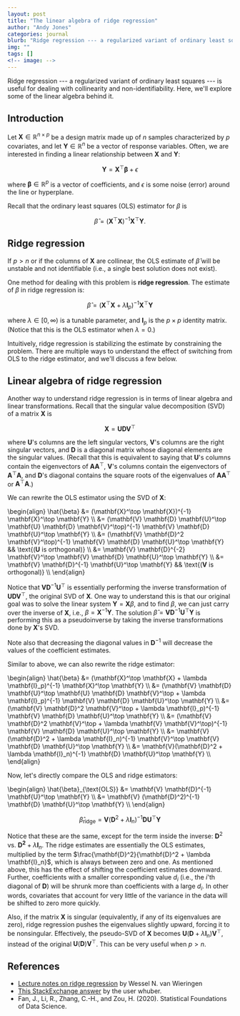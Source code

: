 ```yaml
---
layout: post
title: "The linear algebra of ridge regression"
author: "Andy Jones"
categories: journal
blurb: "Ridge regression --- a regularized variant of ordinary least squares --- is useful for dealing with collinearity and non-identifiability. Here, we'll explore some of the linear algebra behind it."
img: ""
tags: []
<!-- image: -->
---
```



Ridge regression --- a regularized variant of ordinary least squares --- is useful for dealing with collinearity and non-identifiability. Here, we'll explore some of the linear algebra behind it.

## Introduction

Let $\mathbf{X} \in \mathbb{R}^{n \times p}$ be a design matrix made up of $n$ samples characterized by $p$ covariates, and let $\mathbf{Y} \in \mathbb{R}^{n}$ be a vector of response variables. Often, we are interested in finding a linear relationship between $\mathbf{X}$ and $\mathbf{Y}$:

$$\mathbf{Y} = \mathbf{X}^\top \mathbf{\beta} + \epsilon$$

where $\mathbf{\beta} \in \mathbb{R}^p$ is a vector of coefficients, and $\epsilon$ is some noise (error) around the line or hyperplane.

Recall that the ordinary least squares (OLS) estimator for $\beta$ is 

$$\hat{\beta} = (\mathbf{X}^\top \mathbf{X})^{-1} \mathbf{X}^\top \mathbf{Y}.$$

## Ridge regression

If $p > n$ or if the columns of $\mathbf{X}$ are collinear, the OLS estimate of $\hat{\beta}$ will be unstable and not identifiable (i.e., a single best solution does not exist).

One method for dealing with this problem is **ridge regression**. The estimate of $\beta$ in ridge regression is:

$$\hat{\beta} = (\mathbf{X}^\top \mathbf{X} + \lambda \mathbf{I}_p)^{-1} \mathbf{X}^\top \mathbf{Y}$$

where $\lambda \in [0, \infty)$ is a tunable parameter, and $\mathbf{I}_p$ is the $p\times p$ identity matrix. (Notice that this is the OLS estimator when $\lambda = 0$.)

Intuitively, ridge regression is stabilizing the estimate by constraining the problem. There are multiple ways to understand the effect of switching from OLS to the ridge estimator, and we'll discuss a few below.

## Linear algebra of ridge regression

Another way to understand ridge regression is in terms of linear algebra and linear transformations. Recall that the singular value decomposition (SVD) of a matrix $\mathbf{X}$ is 

$$\mathbf{X} = \mathbf{U} \mathbf{D} \mathbf{V}^\top$$

where $\mathbf{U}$'s columns are the left singular vectors, $\mathbf{V}$'s columns are the right singular vectors, and $\mathbf{D}$ is a diagonal matrix whose diagonal elements are the singular values. (Recall that this is equivalent to saying that $\mathbf{U}$'s columns contain the eigenvectors of $\mathbf{A} \mathbf{A}^\top$, $\mathbf{V}$'s columns contain the eigenvectors of $\mathbf{A}^\top \mathbf{A}$, and $\mathbf{D}$'s diagonal contains the square roots of the eigenvalues of $\mathbf{A} \mathbf{A}^\top$ or $\mathbf{A}^\top \mathbf{A}$.)

We can rewrite the OLS estimator using the SVD of $\mathbf{X}$:

\begin{align} \hat{\beta} &= (\mathbf{X}^\top \mathbf{X})^{-1} \mathbf{X}^\top \mathbf{Y} \\\ &= (\mathbf{V} \mathbf{D} \mathbf{U}^\top \mathbf{U} \mathbf{D} \mathbf{V}^\top)^{-1} \mathbf{V} \mathbf{D} \mathbf{U}^\top \mathbf{Y} \\\ &= (\mathbf{V} \mathbf{D}^2 \mathbf{V}^\top)^{-1} \mathbf{V} \mathbf{D} \mathbf{U}^\top \mathbf{Y} && \text{($\mathbf{U}$ is orthogonal)} \\\ &= \mathbf{V} \mathbf{D}^{-2} \mathbf{V}^\top \mathbf{V} \mathbf{D} \mathbf{U}^\top \mathbf{Y} \\\ &= \mathbf{V} \mathbf{D}^{-1} \mathbf{U}^\top \mathbf{Y}  && \text{($\mathbf{V}$ is orthogonal)} \\\ \end{align}

Notice that $\mathbf{V}\mathbf{D}^{-1}\mathbf{U}^\top$ is essentially performing the inverse transformation of $\mathbf{U} \mathbf{D} \mathbf{V}^\top$, the original SVD of $\mathbf{X}$. One way to understand this is that our original goal was to solve the linear system $\mathbf{Y} = \mathbf{X} \beta$, and to find $\beta$, we can just carry over the inverse of $\mathbf{X}$, i.e., $\beta = \mathbf{X}^{-1} \mathbf{Y}$. The solution $\hat{\beta} = \mathbf{V} \mathbf{D}^{-1} \mathbf{U}^\top \mathbf{Y}$ is performing this as a pseudoinverse by taking the inverse transformations done by $\mathbf{X}$'s SVD.

Note also that decreasing the diagonal values in $\mathbf{D}^{-1}$ will decrease the values of the coefficient estimates.

Similar to above, we can also rewrite the ridge estimator:

\begin{align} \hat{\beta} &= (\mathbf{X}^\top \mathbf{X} + \lambda \mathbf{I}_p)^{-1} \mathbf{X}^\top \mathbf{Y} \\\ &= (\mathbf{V} \mathbf{D} \mathbf{U}^\top \mathbf{U} \mathbf{D} \mathbf{V}^\top + \lambda \mathbf{I}_p)^{-1} \mathbf{V} \mathbf{D} \mathbf{U}^\top \mathbf{Y} \\\ &= (\mathbf{V} \mathbf{D}^2 \mathbf{V}^\top + \lambda \mathbf{I}_p)^{-1} \mathbf{V} \mathbf{D} \mathbf{U}^\top \mathbf{Y} \\\ &= (\mathbf{V} \mathbf{D}^2 \mathbf{V}^\top + \lambda \mathbf{V} \mathbf{V}^\top)^{-1} \mathbf{V} \mathbf{D} \mathbf{U}^\top \mathbf{Y} \\\ &= \mathbf{V}(\mathbf{D}^2 + \lambda \mathbf{I}_n)^{-1} \mathbf{V}^\top  \mathbf{V} \mathbf{D} \mathbf{U}^\top \mathbf{Y} \\\ &= \mathbf{V}(\mathbf{D}^2 + \lambda \mathbf{I}_n)^{-1} \mathbf{D} \mathbf{U}^\top \mathbf{Y} \\\ \end{align}

Now, let's directly compare the OLS and ridge estimators:

\begin{align} \hat{\beta}_{\text{OLS}} &= \mathbf{V} \mathbf{D}^{-1} \mathbf{U}^\top \mathbf{Y} \\\ &= \mathbf{V} (\mathbf{D}^2)^{-1} \mathbf{D} \mathbf{U}^\top \mathbf{Y} \\\ \end{align}

$$\hat{\beta}_{\text{ridge}} = \mathbf{V}(\mathbf{D}^2 + \lambda \mathbf{I}_n)^{-1} \mathbf{D} \mathbf{U}^\top \mathbf{Y}$$

Notice that these are the same, except for the term inside the inverse: $\mathbf{D}^2$ vs. $\mathbf{D^2} + \lambda \mathbf{I}_n$. The ridge estimates are essentially the OLS estimates, multiplied by the term $\frac{\mathbf{D}^2}{\mathbf{D}^2 + \lambda \mathbf{I}_n}$, which is always between zero and one. As mentioned above, this has the effect of shifting the coefficient estimates downward. Further, coefficients with a smaller corresponding value $d_i$ (i.e., the $i$'th diagonal of $\mathbf{D}$) will be shrunk more than coefficients with a large $d_i$. In other words, covariates that account for very little of the variance in the data will be shifted to zero more quickly.

Also, if the matrix $\mathbf{X}$ is singular (equivalently, if any of its eigenvalues are zero), ridge regression pushes the eigenvalues slightly upward, forcing it to be nonsingular. Effectively, the pseudo-SVD of $\mathbf{X}$ becomes $\mathbf{U} (\mathbf{D} + \lambda \mathbf{I}_n) \mathbf{V}^\top$, instead of the original $\mathbf{U} (\mathbf{D}) \mathbf{V}^\top$.  This can be very useful when $p > n$.


## References

- [Lecture notes on ridge regression](https://arxiv.org/pdf/1509.09169.pdf) by Wessel N. van Wieringen
- [This StackExchange answer](https://stats.stackexchange.com/a/220324/270380) by the user whuber.
- Fan, J., Li, R., Zhang, C.-H., and Zou, H. (2020). Statistical Foundations of Data Science.
